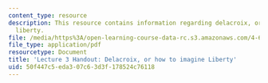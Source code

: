 ```yaml
---
content_type: resource
description: This resource contains information regarding delacroix, or how to imagine
  liberty.
file: /media/https%3A/open-learning-course-data-rc.s3.amazonaws.com/4-602-modern-art-and-mass-culture-spring-2012/50f447c5eda307c63d3f178524c76118_MIT4_602S12_lec03.pdf
file_type: application/pdf
resourcetype: Document
title: 'Lecture 3 Handout: Delacroix, or how to imagine Liberty'
uid: 50f447c5-eda3-07c6-3d3f-178524c76118
---
```

